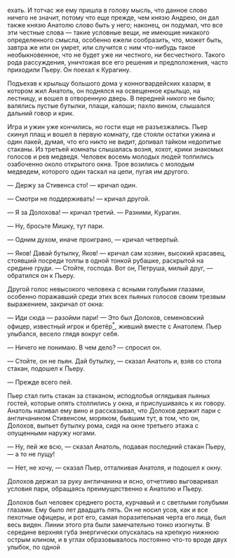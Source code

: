 ехать. И тотчас же ему пришла в голову мысль, что данное слово ничего не значит, потому что еще прежде, чем князю Андрею, он дал также князю Анатолю слово быть у него; наконец, он подумал, что все эти честные слова — такие условные вещи, не имеющие никакого определенного смысла, особенно ежели сообразить, что, может быть, завтра же или он умрет, или случится с ним что-нибудь такое необыкновенное, что не будет уже ни честного, ни бесчестного. Такого рода рассуждения, уничтожая все его решения и предположения, часто приходили Пьеру. Он поехал к Курагину.

Подъехав к крыльцу большого дома у конногвардейских казарм, в котором жил Анатоль, он поднялся на освещенное крыльцо, на лестницу, и вошел в отворенную дверь. В передней никого не было; валялись пустые бутылки, плащи, калоши; пахло вином, слышался дальний говор и крик.

Игра и ужин уже кончились, но гости еще не разъезжались. Пьер скинул плащ и вошел в первую комнату, где стояли остатки ужина и один лакей, думая, что его никто не видит, допивал тайком недопитые стаканы. Из третьей комнаты слышалась возня, хохот, крики знакомых голосов и рев медведя. Человек восемь молодых людей толпились озабоченно около открытого окна. Трое возились с молодым медведем, которого один таскал на цепи, пугая им другого.

— Держу за Стивенса сто! — кричал один.

— Смотри не поддерживать! — кричал другой.

— Я за Долохова! — кричал третий. — Разними, Курагин.

— Ну, бросьте Мишку, тут пари.

— Одним духом, иначе проиграно, — кричал четвертый.

— Яков! Давай бутылку, Яков! — кричал сам хозяин, высокий красавец, стоявший посреди толпы в одной тонкой рубашке, раскрытой на средине груди. — Стойте, господа. Вот он, Петруша, милый друг, — обратился он к Пьеру.

Другой голос невысокого человека с ясными голубыми глазами, особенно поражавший среди этих всех пьяных голосов своим трезвым выражением, закричал от окна:

— Иди сюда — разойми пари! — Это был Долохов, семеновский офицер, известный игрок и бретёр[<sup>\*</sup>](#c_35), живший вместе с Анатолем. Пьер улыбался, весело глядя вокруг себя.

— Ничего не понимаю. В чем дело? — спросил он.

— Стойте, он не пьян. Дай бутылку, — сказал Анатоль и, взяв со стола стакан, подошел к Пьеру.

— Прежде всего пей.

Пьер стал пить стакан за стаканом, исподлобья оглядывая пьяных гостей, которые опять столпились у окна, и прислушиваясь к их говору. Анатоль наливал ему вино и рассказывал, что Долохов держит пари с англичанином Стивенсом, моряком, бывшим тут, в том, что он, Долохов, выпьет бутылку рома, сидя на окне третьего этажа с опущенными наружу ногами.

— Ну, пей же всю, — сказал Анатоль, подавая последний стакан Пьеру, — а то не пущу!

— Нет, не хочу, — сказал Пьер, отталкивая Анатоля, и подошел к окну.

Долохов держал за руку англичанина и ясно, отчетливо выговаривал условия пари, обращаясь преимущественно к Анатолю и Пьеру.

Долохов был человек среднего роста, курчавый и с светлыми голубыми глазами. Ему было лет двадцать пять. Он не носил усов, как и все пехотные офицеры, и рот его, самая поразительная черта его лица, был весь виден. Линии этого рта были замечательно тонко изогнуты. В середине верхняя губа энергически опускалась на крепкую нижнюю острым клином, и в углах образовывалось постоянно что-то вроде двух улыбок, по одной

